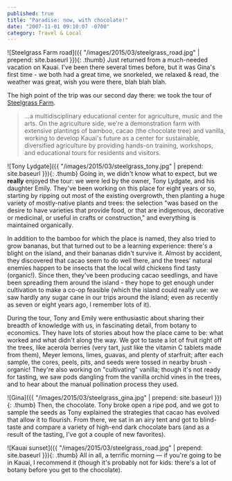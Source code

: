 ```yaml
---
published: true
title: "Paradise: now, with chocolate!"
date: "2007-11-01 09:10:07 -0700"
category: Travel & Local
---
```


![Steelgrass Farm road]({{ "/images/2015/03/steelgrass_road.jpg" | prepend: site.baseurl }}){: .thumb}
Just returned from a much-needed vacation on Kauai. I've been there several
times before, but it was Gina's first time - we both had a great time, we
snorkeled, we relaxed & read, the weather was great, wish you were there, blah
blah blah.<!--more-->

The high point of the trip was our second day there: we took the tour of
<a href="http://steelgrass.org">Steelgrass Farm</a>.

> ...a multidisciplinary educational center for agriculture, music and the arts.
> On the agriculture side, we're a demonstration farm with extensive plantings
> of bamboo, cacao (the chocolate tree) and vanilla, working to develop Kauai's
> future as a center for sustainable, diversified agriculture by providing
> hands-on training, workshops, and educational tours for residents and
> visitors.

![Tony Lydgate]({{ "/images/2015/03/steelgrass_tony.jpg" | prepend: site.baseurl }}){: .thumb}
Going in, we didn't know what to expect, but we **really** enjoyed the tour:
we were led by the owner, Tony Lydgate, and his daughter Emily. They've been
working on this place for eight years or so, starting by ripping out most of
the existing overgrowth, then planting a huge variety of mostly-native plants
and trees: the selection "was based on the desire to have varieties that provide
food, or that are indigenous, decorative or medicinal, or useful in crafts or
construction," and everything is maintained organically.

In addition to the bamboo for which the place is named, they also tried to grow
bananas, but that turned out to be a learning experience: there's a blight on
the island, and their bananas didn't survive it. Almost by accident, they
discovered that cacao seem to do well there, and the trees' natural enemies
happen to be insects that the local wild chickens find tasty (organic!). Since
then, they've been producing cacao seedlings, and have been spreading them
around the island - they hope to get enough under cultivation to make a co-op
feasible (which the island could really use: we saw hardly any sugar cane in
our trips around the island; even as recently as seven or eight years ago, I
remember lots of it).

During the tour, Tony and Emily were enthusiastic about sharing their breadth
of knowledge with us, in fascinating detail, from botany to economics. They
have lots of stories about how the place came to be: what worked and what didn't
along the way. We got to taste a lot of fruit right off the trees, like
acerola berries (very tart, just like the vitamin C tablets made from them),
Meyer lemons, limes, guavas, and plenty of starfruit; after each sample, the
cores, peels, pits, and seeds were tossed in nearby brush - organic! They're
also working on "cultivating" vanilla; though it's not ready for tasting, we
saw pods dangling from the vanilla orchid vines in the trees, and to hear about
the manual pollination process they used.

![Gina]({{ "/images/2015/03/steelgrass_gina.jpg" | prepend: site.baseurl }}){: .thumb}
Then, the chocolate. Tony broke open a ripe pod, and we got to sample the seeds
as Tony explained the strategies that cacao has evolved that allow it to
flourish. From there, we sat in an airy tent and got to blind-taste and compare
a variety of high-end dark chocolate bars (and as a result of the tasting, I've
got a couple of new favorites).

![Kauai sunset]({{ "/images/2015/03/steelgrass_road.jpg" | prepend: site.baseurl }}){: .thumb}
All in all, a terrific morning &mdash; if you're going to be in Kauai, I
recommend it (though it's probably not for kids: there's a lot of botany before
you get to the chocolate).
